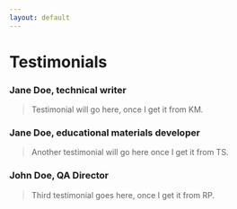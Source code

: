 ```yaml
---
layout: default
---
```


# Testimonials

### Jane Doe, technical writer
> Testimonial will go here, once I get it from KM.

### Jane Doe, educational materials developer
> Another testimonial will go here once I get it from TS.

### John Doe, QA Director
> Third testimonial goes here, once I get it from RP.
